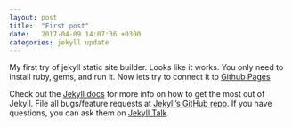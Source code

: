 ```yaml
---
layout: post
title:  "First post"
date:   2017-04-09 14:07:36 +0300
categories: jekyll update
---
```

My first try of jekyll static site builder.
Looks like it works. You only need to install ruby, gems, and run it.
Now lets try to connect it to [Github Pages][github-pages]

Check out the [Jekyll docs][jekyll-docs] for more info on how to get the most out of Jekyll. File all bugs/feature requests at [Jekyll’s GitHub repo][jekyll-gh]. If you have questions, you can ask them on [Jekyll Talk][jekyll-talk].

[jekyll-docs]: https://jekyllrb.com/docs/home
[jekyll-gh]:   https://github.com/jekyll/jekyll
[jekyll-talk]: https://talk.jekyllrb.com/
[github-pages]:https://pages.github.com/